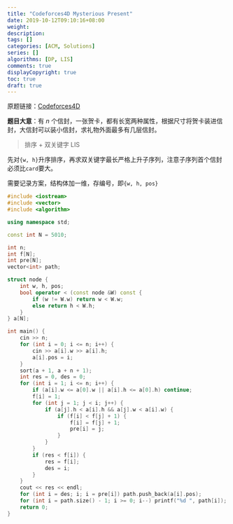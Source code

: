 ```yaml
---
title: "Codeforces4D Mysterious Present"
date: 2019-10-12T09:10:16+08:00
weight: 
description:
tags: []
categories: [ACM, Solutions]
series: []
algorithms: [DP, LIS]
comments: true
displayCopyright: true
toc: true
draft: true
---
```


原题链接：[Codeforces4D](https://codeforces.com/problemset/problem/4/D)

**题目大意**：有 $n$ 个信封，一张贺卡，都有长宽两种属性，根据尺寸将贺卡装进信封，大信封可以装小信封，求礼物外面最多有几层信封。

<!--more-->

> 排序 + 双关键字 LIS

先对`{w, h}`升序排序，再求双关键字最长严格上升子序列，注意子序列首个信封必须比`card`要大。

需要记录方案，结构体加一维，存编号，即`{w, h, pos}`

```cpp
#include <iostream>
#include <vector>
#include <algorithm>

using namespace std;

const int N = 5010;

int n;
int f[N];
int pre[N];
vector<int> path;

struct node {
    int w, h, pos;
    bool operator < (const node &W) const {
        if (w != W.w) return w < W.w;
        else return h < W.h;
    }
} a[N];

int main() {
    cin >> n;
    for (int i = 0; i <= n; i++) {
        cin >> a[i].w >> a[i].h;
        a[i].pos = i;
    }
    sort(a + 1, a + n + 1);
    int res = 0, des = 0;
    for (int i = 1; i <= n; i++) {   
        if (a[i].w <= a[0].w || a[i].h <= a[0].h) continue; 
        f[i] = 1;
        for (int j = 1; j < i; j++) {
            if (a[j].h < a[i].h && a[j].w < a[i].w) {
                if (f[i] < f[j] + 1) {
                    f[i] = f[j] + 1;
                    pre[i] = j;
                }
            }
        }
        if (res < f[i]) {
            res = f[i];
            des = i;
        }
    }
    cout << res << endl; 
    for (int i = des; i; i = pre[i]) path.push_back(a[i].pos);
    for (int i = path.size() - 1; i >= 0; i--) printf("%d ", path[i]);
    return 0;
}
```